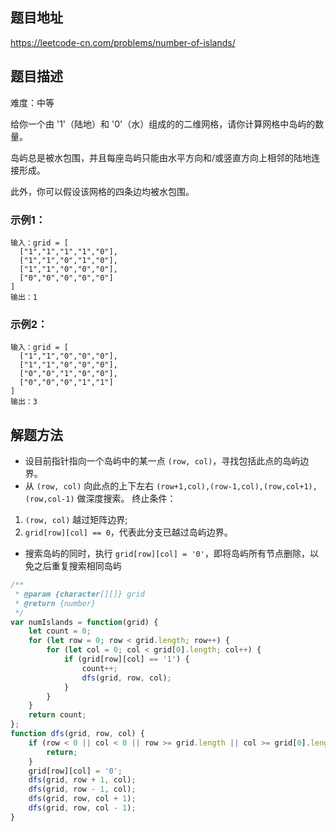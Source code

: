 ## 题目地址

https://leetcode-cn.com/problems/number-of-islands/

## 题目描述

难度：中等

给你一个由 '1'（陆地）和 '0'（水）组成的的二维网格，请你计算网格中岛屿的数量。

岛屿总是被水包围，并且每座岛屿只能由水平方向和/或竖直方向上相邻的陆地连接形成。

此外，你可以假设该网格的四条边均被水包围。

### 示例1：

```
输入：grid = [
  ["1","1","1","1","0"],
  ["1","1","0","1","0"],
  ["1","1","0","0","0"],
  ["0","0","0","0","0"]
]
输出：1
```

### 示例2：

```
输入：grid = [
  ["1","1","0","0","0"],
  ["1","1","0","0","0"],
  ["0","0","1","0","0"],
  ["0","0","0","1","1"]
]
输出：3
```

## 解题方法

- 设目前指针指向一个岛屿中的某一点 `(row, col)`，寻找包括此点的岛屿边界。
- 从 `(row, col)` 向此点的上下左右 `(row+1,col),(row-1,col),(row,col+1),(row,col-1)` 做深度搜索。
终止条件：
1. `(row, col)` 越过矩阵边界;
2. `grid[row][col] == 0`，代表此分支已越过岛屿边界。
- 搜索岛屿的同时，执行 `grid[row][col] = '0'`，即将岛屿所有节点删除，以免之后重复搜索相同岛屿

```js
/**
 * @param {character[][]} grid
 * @return {number}
 */
var numIslands = function(grid) {
    let count = 0;
    for (let row = 0; row < grid.length; row++) {
        for (let col = 0; col < grid[0].length; col++) {
            if (grid[row][col] == '1') {
                count++;
                dfs(grid, row, col);
            }
        }
    }
    return count;
};
function dfs(grid, row, col) {
    if (row < 0 || col < 0 || row >= grid.length || col >= grid[0].length || grid[row][col] != '1') {
        return;
    }
    grid[row][col] = '0';
    dfs(grid, row + 1, col);
    dfs(grid, row - 1, col);
    dfs(grid, row, col + 1);
    dfs(grid, row, col - 1);
}
```
